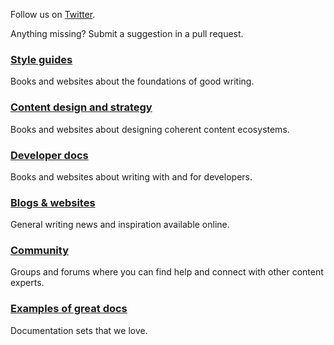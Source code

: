 
Follow us on [Twitter](https://twitter.com/iheartcontent).

Anything missing? Submit a suggestion in a pull request.

### [Style guides](style-guides.md)
Books and websites about the foundations of good writing.

### [Content design and strategy](content-design-and-strategy.md)
Books and websites about designing coherent content ecosystems.

### [Developer docs](dev-docs.md)
Books and websites about writing with and for developers.

### [Blogs & websites](blogs-websites.md)
General writing news and inspiration available online.

### [Community](community.md)
Groups and forums where you can find help and connect with other content experts.

### [Examples of great docs](documentation-examples.md)
Documentation sets that we love.

<!-- ### [UX writing](ux-writing.md)
Books and websites about UI copy and text for graphical interfaces.
-->
